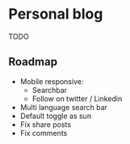 # Personal blog

TODO
<!-- bundle install -->
<!-- bundle exec jekyll serve -->

## Roadmap

- Mobile responsive:
    - Searchbar
    - Follow on twitter / Linkedin
- Multi language search bar
- Default toggle as sun
- Fix share posts
- Fix comments
 